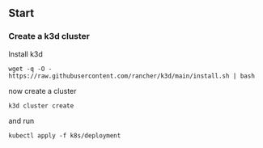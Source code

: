 ## Start


### Create a k3d cluster

Install k3d

`wget -q -O - https://raw.githubusercontent.com/rancher/k3d/main/install.sh | bash`

now create a cluster

`k3d cluster create`

and run

`kubectl apply -f k8s/deployment`